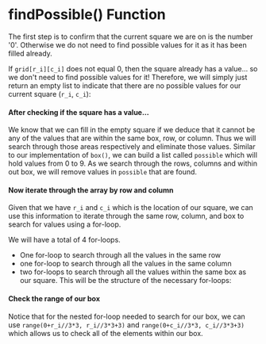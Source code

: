 <!--title={Working within a square: findPossible()}-->

<!--badges={Algorithmns:18}-->

<!--concepts{Indexing 2D Lists}-->

# findPossible() Function

The first step is to confirm that the current square we are on is the number '0'. Otherwise we do not need to find possible values for it as it has been filled already. 

If `grid[r_i][c_i]` does not equal 0, then the square already has a value... so we don't need to find possible values for it! Therefore, we will simply just return an empty list to indicate that there are no possible values for our current square (`r_i`, `c_i`):

#### After checking if the square has a value...

We know that we can fill in the empty square if we deduce that it cannot be any of the values that are within the same box, row, or column. Thus we will search through those areas respectively and eliminate those values. Similar to our implementation of `box()`, we can build a list called `possible` which will hold values from 0 to 9. As we search through the rows, columns and within out box, we will remove values in `possible` that are found. 

#### Now iterate through the array by row and column

Given that we have `r_i` and `c_i` which is the location of our square, we can use this information to iterate through the same row, column, and box to search for values using a for-loop. 

We will have a total of 4 for-loops. 

* One for-loop to search through all the values in the same row 
* one for-loop to search through all the values in the same column
* two for-loops to search through all the values within the same box as our square. This will be the structure of the necessary for-loops:

#### Check the range of our box

Notice that for the nested for-loop needed to search for our box, we can use `range(0+r_i//3*3, r_i//3*3+3)` and  `range(0+c_i//3*3, c_i//3*3+3)` which allows us to check all of the elements within our box. 
